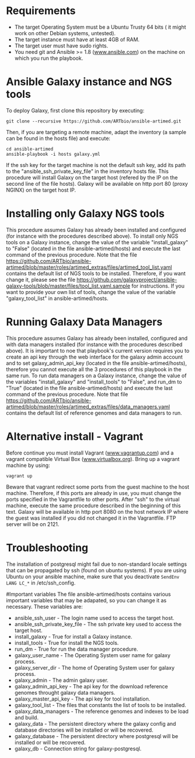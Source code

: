 # Requirements
  * The target Operating System must be a Ubuntu Trusty 64 bits ( it might work on other Debian systems, untested).
  * The target instance must have at least 4GB of RAM.
  * The target user must have sudo rights.
  * You need git and Ansible >= 1.8 (www.ansible.com) on the machine on which you run the playbook.
  
# Ansible Galaxy instance and NGS tools
To deploy Galaxy, first clone this repository by executing:
```
git clone --recursive https://github.com/ARTbio/ansible-artimed.git
```
Then, if you are targeting a remote machine, adapt the inventory (a sample can be found in the hosts file) and execute:
```
cd ansible-artimed
ansible-playbook -i hosts galaxy.yml
```
If the ssh key for the target machine is not the default ssh key, add its path to the "ansible_ssh_private_key_file" in the inventory hosts file.
This procedure will install Galaxy on the target host (refered by the IP on the second line of the file hosts).
Galaxy will be available on http port 80 (proxy NGINX) on the target host IP.

# Installing only Galaxy NGS tools
This procedure assumes Galaxy has already been installed and configured (for instance with the procedures described above).
To install only NGS tools on a Galaxy instance, change the value of the variable "install_galaxy" to "False" (located in the file ansible-artimed/hosts) and execute the last command of the previous procedure.
Note that the file https://github.com/ARTbio/ansible-artimed/blob/master/roles/artimed_extras/files/artimed_tool_list.yaml contains the default list of NGS tools to be installed.
Therefore, if you want change it, please see the file https://github.com/galaxyproject/ansible-galaxy-tools/blob/master/files/tool_list.yaml.sample for instructions.
If you want to provide your own list of tools, change the value of the variable "galaxy_tool_list" in ansible-artimed/hosts.

# Running Galaxy Data Managers
This procedure assumes Galaxy has already been installed, configured and with data managers installed (for instance with the procedures described above).
It is important to noe that playbook's current version requires you to create an api key through the web interface for the galaxy admin account and to set galaxy_admin_api_key (located in the file ansible-artimed/hosts), therefore you cannot execute all the 3 procedures of this playbook in the same run.
To run data managers on a Galaxy instance, change the value of the variables "install_galaxy" and "install_tools" to "False", and run_dm to "True" (located in the file ansible-artimed/hosts) and execute the last command of the previous procedure.
Note that file https://github.com/ARTbio/ansible-artimed/blob/master/roles/artimed_extras/files/data_managers.yaml contains the default list of reference genomes and data managers to run.

# Alternative install - Vagrant
Before continue you must install Vagrant (www.vagrantup.com) and a vagrant compatible Virtual Box (www.virtualbox.org).
Bring up a vagrant machine by using:
```
vagrant up
```
Beware that vagrant redirect some ports from the guest machine to the host machine. 
Therefore, if this ports are already in use, you must change the ports specified in the Vagrantfile to other ports.
After "ssh" to the virtual machine, execute the same procedure described in the beginning of this text. 
Galaxy will be available in http port 8080 on the host network IP where the guest was installed if you did not changed it in the Vagrantfile. FTP server will be on 2121.

# Troubleshooting
The installation of postgresql might fail due to non-standard locale settings that can be propagated by ssh (found on ubuntu systems).
If you are using Ubuntu on your ansible machine, make sure that you deactivate `SendEnv LANG LC_*` in /etc/ssh_config.

#Important variables
The file ansible-artimed/hosts contains various important variables that may be adapated, so you can change it as necessary.
These variables are:
- ansible_ssh_user - The login name used to access the target host.
- ansible_ssh_private_key_file - The ssh private key used to access the target host.
- install_galaxy - True for install a Galaxy instance.
- install_tools - True for install the NGS tools.
- run_dm - True for run the data manager procedure.
- galaxy_user_name - The Operating System user name for galaxy process.
- galaxy_server_dir - The home of Operating System user for galaxy process.
- galaxy_admin - The admin galaxy user.
- galaxy_admin_api_key - The api key for the download reference genomes throught galaxy data managers.
- galaxy_master_api_key - The api key for tool installation.
- galaxy_tool_list - The files that constants the list of tools to be installed.
- galaxy_data_managers - The reference genomes and indexes to be load and build.
- galaxy_data - The persistent directory where the galaxy config and database directories will be installed or will be recovered.
- galaxy_database - The persistent directory where postgresql will be installed or will be recovered.
- galaxy_db - Connection string for galaxy-postgresql.